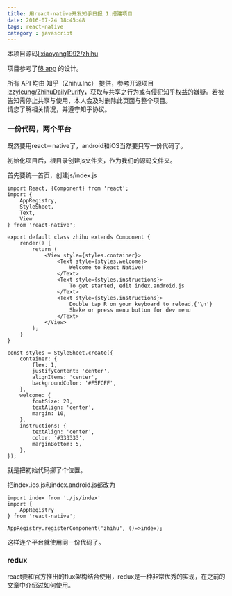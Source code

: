 ```yaml
---
title: 用react-native开发知乎日报 1.搭建项目
date: 2016-07-24 18:45:48
tags: react-native
category : javascript
---
```


本项目源码[lixiaoyang1992/zhihu](https://github.com/lixiaoyang1992/zhihu)

项目参考了[f8 app](https://github.com/fbsamples/f8app) 的设计。  

所有 API 均由 知乎（Zhihu.Inc） 提供，参考开源项目[izzyleung/ZhihuDailyPurify](https://github.com/izzyleung/ZhihuDailyPurify/wiki/%E7%9F%A5%E4%B9%8E%E6%97%A5%E6%8A%A5-API-%E5%88%86%E6%9E%90)，获取与共享之行为或有侵犯知乎权益的嫌疑。若被告知需停止共享与使用，本人会及时删除此页面与整个项目。  
请您了解相关情况，并遵守知乎协议。

<!-- more -->
### 一份代码，两个平台  

既然要用react－native了，android和iOS当然要只写一份代码了。  

初始化项目后，根目录创建js文件夹，作为我们的源码文件夹。

首先要统一首页，创建js/index.js  

    import React, {Component} from 'react';
    import {
        AppRegistry,
        StyleSheet,
        Text,
        View
    } from 'react-native';

    export default class zhihu extends Component {
        render() {
            return (
                <View style={styles.container}>
                    <Text style={styles.welcome}>
                        Welcome to React Native!
                    </Text>
                    <Text style={styles.instructions}>
                        To get started, edit index.android.js
                    </Text>
                    <Text style={styles.instructions}>
                        Double tap R on your keyboard to reload,{'\n'}
                        Shake or press menu button for dev menu
                    </Text>
                </View>
            );
        }
    }

    const styles = StyleSheet.create({
        container: {
            flex: 1,
            justifyContent: 'center',
            alignItems: 'center',
            backgroundColor: '#F5FCFF',
        },
        welcome: {
            fontSize: 20,
            textAlign: 'center',
            margin: 10,
        },
        instructions: {
            textAlign: 'center',
            color: '#333333',
            marginBottom: 5,
        },
    });

就是把初始代码挪了个位置。

把index.ios.js和index.android.js都改为

    import index from './js/index'
    import {
        AppRegistry
    } from 'react-native';

    AppRegistry.registerComponent('zhihu', ()=>index);

这样连个平台就使用同一份代码了。

### redux  

react要和官方推出的flux架构结合使用，redux是一种非常优秀的实现，在之前的文章中介绍过如何使用。
